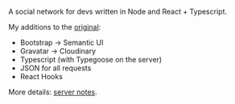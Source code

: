 A social network for devs written in Node and React + Typescript.

My additions to the [original](https://github.com/bradtraversy/devconnector):

- Bootstrap → Semantic UI
- Gravatar → Cloudinary
- Typescript (with Typegoose on the server)
- JSON for all requests
- React Hooks

More details: [server notes](server/NOTES.md).
